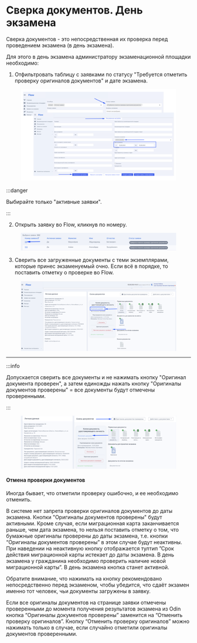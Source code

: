 # Сверка документов. День экзамена

Сверка документов - это непосредственная их проверка перед проведением экзамена (в день экзамена).&#x20;

Для этого в день экзамена администратору экзаменационной площадки необходимо:

1. Отфильтровать таблицу с заявками по статусу "Требуется отметить проверку оригиналов документов" и дате экзамена.

<figure><img src="../.gitbook/assets/image (116).png" alt=""><figcaption></figcaption></figure>



:::danger

Выбирайте только "активные заявки".

:::

2. Открыть заявку во Flow, кликнув по номеру.

<figure><img src="../.gitbook/assets/image (117).png" alt=""><figcaption></figcaption></figure>

3. Сверить все загруженные документы с теми экземплярами, которые принес экзаменуемый очно. Если всё в порядке, то поставить отметку о проверке во Flow.&#x20;

<figure><img src="../.gitbook/assets/image (118).png" alt=""><figcaption></figcaption></figure>

***

:::info

Допускается сверить все документы и не нажимать кнопку "Оригинал документа проверен", а затем единожды нажать кнопку "Оригиналы документов проверены" = все документы будут отмечены проверенными.&#x20;

:::

<figure><img src="../.gitbook/assets/image (119).png" alt=""><figcaption></figcaption></figure>

#### Отмена проверки документов

Иногда бывает, что отметили проверку ошибочно, и ее необходимо отменить.

В системе нет запрета проверки оригиналов документов до даты экзамена. Кнопки "Оригиналы документов проверены" будут активными. Кроме случая, если миграционная карта заканчивается раньше, чем дата экзамена, то нельзя поставить отметку о том, что бумажные оригиналы проверены до даты экзамена, т.е. кнопки “Оригиналы документов проверены” в этом случае будут неактивны. При наведении на неактивную кнопку отображается тултип ”Срок действия миграционной карты истекает до даты экзамена. В день экзамена у гражданина необходимо проверить наличие новой миграционной карты”. В день экзамена кнопка станет активной.

Обратите внимание, что нажимать на кнопку рекомендовано непосредственно перед экзаменом, чтобы убедится, что сдаёт экзамен именно тот человек, чьи документы загружены в заявку.

Если все оригиналы документов на странице заявки отмечены проверенными до момента получения результатов экзамена из Odin кнопка “Оригиналы документов проверены” заменится на “Отменить проверку оригиналов”. Кнопку “Отменить проверку оригиналов” можно нажимать только в случае, если случайно отметили оригиналы документов проверенными.
